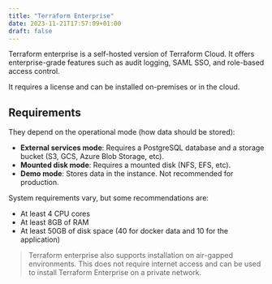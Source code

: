 ```yaml
---
title: "Terraform Enterprise"
date: 2023-11-21T17:57:09+01:00
draft: false
---
```



Terraform enterprise is a self-hosted version of Terraform Cloud. It offers enterprise-grade features such as audit logging, SAML SSO, and role-based access control.

It requires a license and can be installed on-premises or in the cloud.

## Requirements

They depend on the operational mode (how data should be stored):

- **External services mode**: Requires a PostgreSQL database and a storage bucket (S3, GCS, Azure Blob Storage, etc).
- **Mounted disk mode**: Requires a mounted disk (NFS, EFS, etc).
- **Demo mode**: Stores data in the instance. Not recommended for production.

System requirements vary, but some recommendations are:
- At least 4 CPU cores
- At least 8GB of RAM
- At least 50GB of disk space (40 for docker data and 10 for the application)

> Terraform enterprise also supports installation on air-gapped environments. This does not require internet access and can be used to install Terraform Enterprise on a private network.